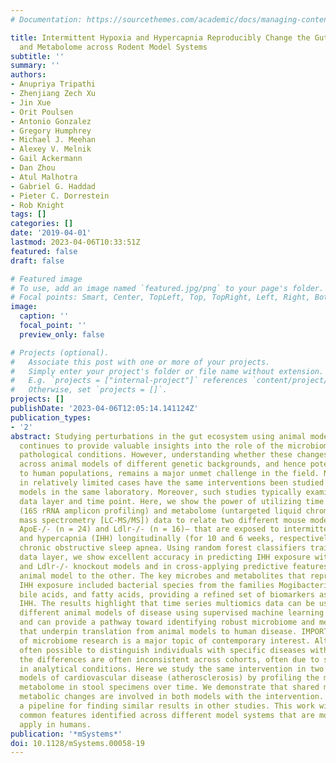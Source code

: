 ```yaml
---
# Documentation: https://sourcethemes.com/academic/docs/managing-content/

title: Intermittent Hypoxia and Hypercapnia Reproducibly Change the Gut Microbiome
  and Metabolome across Rodent Model Systems
subtitle: ''
summary: ''
authors:
- Anupriya Tripathi
- Zhenjiang Zech Xu
- Jin Xue
- Orit Poulsen
- Antonio Gonzalez
- Gregory Humphrey
- Michael J. Meehan
- Alexey V. Melnik
- Gail Ackermann
- Dan Zhou
- Atul Malhotra
- Gabriel G. Haddad
- Pieter C. Dorrestein
- Rob Knight
tags: []
categories: []
date: '2019-04-01'
lastmod: 2023-04-06T10:33:51Z
featured: false
draft: false

# Featured image
# To use, add an image named `featured.jpg/png` to your page's folder.
# Focal points: Smart, Center, TopLeft, Top, TopRight, Left, Right, BottomLeft, Bottom, BottomRight.
image:
  caption: ''
  focal_point: ''
  preview_only: false

# Projects (optional).
#   Associate this post with one or more of your projects.
#   Simply enter your project's folder or file name without extension.
#   E.g. `projects = ["internal-project"]` references `content/project/deep-learning/index.md`.
#   Otherwise, set `projects = []`.
projects: []
publishDate: '2023-04-06T12:05:14.141124Z'
publication_types:
- '2'
abstract: Studying perturbations in the gut ecosystem using animal models of disease
  continues to provide valuable insights into the role of the microbiome in various
  pathological conditions. However, understanding whether these changes are consistent
  across animal models of different genetic backgrounds, and hence potentially translatable
  to human populations, remains a major unmet challenge in the field. Nonetheless,
  in relatively limited cases have the same interventions been studied in two animal
  models in the same laboratory. Moreover, such studies typically examine a single
  data layer and time point. Here, we show the power of utilizing time series microbiome
  (16S rRNA amplicon profiling) and metabolome (untargeted liquid chromatography-tandem
  mass spectrometry [LC-MS/MS]) data to relate two different mouse models of atherosclerosis—
  ApoE-/- (n = 24) and Ldlr-/- (n = 16)— that are exposed to intermittent hypoxia
  and hypercapnia (IHH) longitudinally (for 10 and 6 weeks, respectively) to model
  chronic obstructive sleep apnea. Using random forest classifiers trained on each
  data layer, we show excellent accuracy in predicting IHH exposure within ApoE-/-
  and Ldlr-/- knockout models and in cross-applying predictive features found in one
  animal model to the other. The key microbes and metabolites that reproducibly predicted
  IHH exposure included bacterial species from the families Mogibacteriaceae, Clostridiaceae,
  bile acids, and fatty acids, providing a refined set of biomarkers associated with
  IHH. The results highlight that time series multiomics data can be used to relate
  different animal models of disease using supervised machine learning techniques
  and can provide a pathway toward identifying robust microbiome and metabolome features
  that underpin translation from animal models to human disease. IMPORTANCE Reproducibility
  of microbiome research is a major topic of contemporary interest. Although it is
  often possible to distinguish individuals with specific diseases within a study,
  the differences are often inconsistent across cohorts, often due to systematic variation
  in analytical conditions. Here we study the same intervention in two different mouse
  models of cardiovascular disease (atherosclerosis) by profiling the microbiome and
  metabolome in stool specimens over time. We demonstrate that shared microbial and
  metabolic changes are involved in both models with the intervention. We then introduce
  a pipeline for finding similar results in other studies. This work will help find
  common features identified across different model systems that are most likely to
  apply in humans.
publication: '*mSystems*'
doi: 10.1128/mSystems.00058-19
---
```

